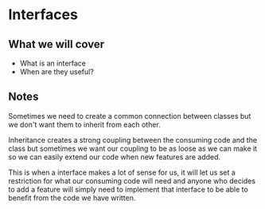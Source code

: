 # Interfaces

## What we will cover

* What is an interface
* When are they useful?

## Notes

Sometimes we need to create a common connection between classes but we don't want them to inherit from each other.

Inheritance creates a strong coupling between the consuming code and the class but sometimes we want our coupling to be as loose as we can make it so we can easily extend our code when new features are added.

This is when a interface makes a lot of sense for us, it will let us set a restriction for what our consuming code will need and anyone who decides to add a feature will simply need to implement that interface to be able to benefit from the code we have written.
